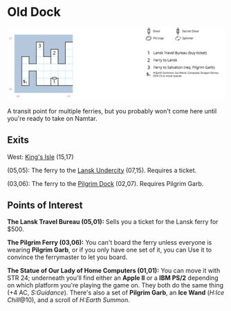 # Old Dock

![map](old-dock.svg)

A transit point for multiple ferries, but you probably won't come here until you're ready to take on Namtar.

## Exits

West: [King's Isle](dilmun.md) (15,17)

(05,05): The ferry to the [Lansk Undercity](lansk-undercity.md) (07,15). Requires a ticket.

(03,06): The ferry to the [Pilgrim Dock](pilgrim-dock.md) (02,07). Requires Pilgrim Garb.

## Points of Interest

**The Lansk Travel Bureau (05,01):** Sells you a ticket for the Lansk ferry for $500.

**The Pilgrim Ferry (03,06):** You can't board the ferry unless everyone is wearing **Pilgrim Garb**, or if you only have one set of it, you can Use it to convince the ferrymaster to let you board.

**The Statue of Our Lady of Home Computers (01,01):** You can move it with STR 24; underneath you'll find either an **Apple II** or a **IBM PS/2** depending on which platform you're playing the game on. They both do the same thing (+4 AC, *S:Guidance*). There's also a set of **Pilgrim Garb**, an **Ice Wand** (*H:Ice Chill*@10), and a scroll of *H:Earth Summon*.